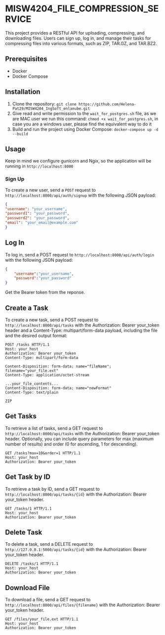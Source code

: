 # MISW4204_FILE_COMPRESSION_SERVICE

This project provides a RESTful API for uploading, compressing, and downloading files. Users can sign up, log in, and manage their tasks for compressing files into various formats, such as ZIP, TAR.GZ, and TAR.BZ2.

## Prerequisites

- Docker
- Docker Compose

## Installation

1. Clone the repository: `git clone https://github.com/Helena-Pat29/MISW4204_IngSoft_enlanube.git`
2. Give read and write permission to the `wait_for_postgres.sh` file, as we are MAC user we run this command: `chmod +x wait_for_postgres.sh`, in case you are a windows user, please find the equivalent way to do it
3. Build and run the project using Docker Compose: `docker-compose up -d --build`

## Usage

Keep in mind we configure gunicorn and Ngix, so the application will be running in `http://localhost:8000`
### Sign Up

To create a new user, send a `POST` request to `http://localhost:8000/api/auth/signup` with the following JSON payload:

```json
{
"username": "your_username",
"password1": "your_password",
"password2": "your_password",
"email": "your_email@example.com"
}
```
## Log In
To log in, send a POST request to `http://localhost:8000/api/auth/login` with the following JSON payload:

```json
{
    "username":"your_username",
    "password":"your_password"
}
```
Get the Bearer token from the reponse.

## Create a Task
To create a new task, send a POST request to `http://localhost:8000/api/tasks` with the Authorization: Bearer your_token header and a Content-Type: multipart/form-data payload, including the file and the desired output format:
```http
POST /tasks HTTP/1.1
Host: your_host
Authorization: Bearer your_token
Content-Type: multipart/form-data

Content-Disposition: form-data; name="fileName"; filename="your_file.ext"
Content-Type: application/octet-stream

...your_file_contents...
Content-Disposition: form-data; name="newFormat"
Content-Type: text/plain

ZIP
```

## Get Tasks
To retrieve a list of tasks, send a GET request to `http://localhost:8000/api/tasks` with the Authorization: Bearer your_token header. Optionally, you can include query parameters for max (maximum number of results) and order (0 for ascending, 1 for descending).

```http
GET /tasks?max=10&order=1 HTTP/1.1
Host: your_host
Authorization: Bearer your_token
```

## Get Task by ID
To retrieve a task by ID, send a GET request to `http://localhost:8000/api/tasks/{id}` with the Authorization: Bearer your_token header.

```http
GET /tasks/1 HTTP/1.1
Host: your_host
Authorization: Bearer your_token
```

## Delete Task
To delete a task, send a DELETE request to `http://127.0.0.1:5000/api/tasks/{id}` with the Authorization: Bearer your_token header.

```http
DELETE /tasks/1 HTTP/1.1
Host: your_host
Authorization: Bearer your_token
```

## Download File
To download a file, send a GET request to `http://localhost:8000/api/files/{filename}` with the Authorization: Bearer your_token header.

```http
GET /files/your_file.ext HTTP/1.1
Host: your_host
Authorization: Bearer your_token
```
